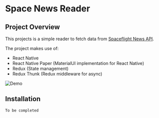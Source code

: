 # Space News Reader

## Project Overview

This projects is a simple reader to fetch data from [Spaceflight News API](https://www.spaceflightnewsapi.net/).

The project makes use of:
* React Native
* React Native Paper (MaterialUI implementation for React Native)
* Redux (State management)
* Redux Thunk (Redux middleware for async)

![Demo](docs/spanews_reader_small.gif)

## Installation

```
To be completed
```